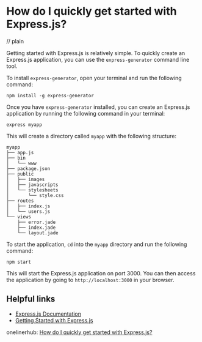 # How do I quickly get started with Express.js?
// plain

Getting started with Express.js is relatively simple. To quickly create an Express.js application, you can use the `express-generator` command line tool.

To install `express-generator`, open your terminal and run the following command:

```
npm install -g express-generator
```

Once you have `express-generator` installed, you can create an Express.js application by running the following command in your terminal:

```
express myapp
```

This will create a directory called `myapp` with the following structure:

```
myapp
├── app.js
├── bin
│   └── www
├── package.json
├── public
│   ├── images
│   ├── javascripts
│   └── stylesheets
│       └── style.css
├── routes
│   ├── index.js
│   └── users.js
└── views
    ├── error.jade
    ├── index.jade
    └── layout.jade
```

To start the application, `cd` into the `myapp` directory and run the following command:

```
npm start
```

This will start the Express.js application on port 3000. You can then access the application by going to `http://localhost:3000` in your browser.

## Helpful links

- [Express.js Documentation](https://expressjs.com/en/4x/api.html)
- [Getting Started with Express.js](https://expressjs.com/en/starter/installing.html)

onelinerhub: [How do I quickly get started with Express.js?](https://onelinerhub.com/expressjs/how-do-i-quickly-get-started-with-express-js)